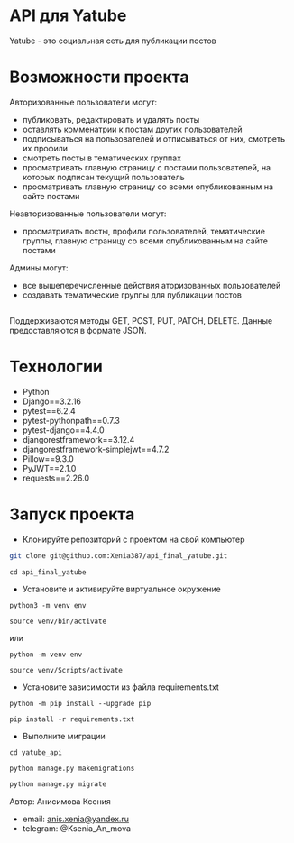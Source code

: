 # API для Yatube
Yatube - это социальная сеть для публикации постов

# Возможности проекта

Авторизованные пользователи могут:
- публиковать, редактировать и удалять посты
- оставлять комменатрии к постам других пользователей
- подписываться на пользователей и отписываться от них, смотреть их профили
- смотреть посты в тематических группах
- просматривать главную страницу с постами пользователей, на которых подписан текущий пользователь
- просматривать главную страницу со всеми опубликованным на сайте постами

Неавторизованные пользователи могут:
- просматривать посты, профили пользователей, тематические группы, главную страницу со всеми опубликованным на сайте постами

Админы могут:
- все вышеперечисленные действия аторизованных пользователей
- создавать тематические группы для публикации постов

##
Поддерживаются методы GET, POST, PUT, PATCH, DELETE. Данные предоставляются в формате JSON.

# Технологии
- Python
- Django==3.2.16
- pytest==6.2.4
- pytest-pythonpath==0.7.3
- pytest-django==4.4.0
- djangorestframework==3.12.4
- djangorestframework-simplejwt==4.7.2
- Pillow==9.3.0
- PyJWT==2.1.0
- requests==2.26.0

# Запуск проекта

- Клонируйте репозиторий с проектом на свой компьютер
```bash
git clone git@github.com:Xenia387/api_final_yatube.git
```

```
cd api_final_yatube
```

- Установите и активируйте виртуальное окружение

```
python3 -m venv env
```

```
source venv/bin/activate
```

  или

```
python -m venv env
```

```
source venv/Scripts/activate
```

- Установите зависимости из файла requirements.txt

```
python -m pip install --upgrade pip
```

```
pip install -r requirements.txt
```

- Выполните миграции

```
cd yatube_api
```

```
python manage.py makemigrations
```

```bash
python manage.py migrate
```

Автор: Анисимова Ксения
- email: anis.xenia@yandex.ru
- telegram: @Ksenia_An_mova

